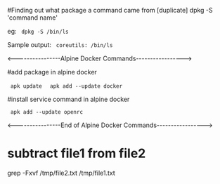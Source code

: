 #Finding out what package a command came from [duplicate]
 dpkg -S 'command name'
 
eg: <code> dpkg -S /bin/ls </code>

Sample output:
  <code> coreutils: /bin/ls </code>


<----------------Alpine Docker Commands----------------->

#add package in alpine docker

<code> apk update </code>
<code> apk add --update docker </code> 

#install service command in alpine docker

<code> apk add --update  openrc </code>

<----------------End of Alpine Docker Commands----------------->



# subtract file1 from file2  
grep -Fxvf /tmp/file2.txt /tmp/file1.txt
